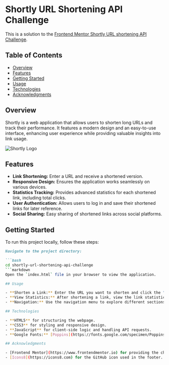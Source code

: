 # Shortly URL Shortening API Challenge

This is a solution to the [Frontend Mentor Shortly URL shortening API Challenge](https://www.frontendmentor.io/challenges/url-shortening-api-landing-page-2ce3ob-G).

## Table of Contents

- [Overview](#overview)
- [Features](#features)
- [Getting Started](#getting-started)
- [Usage](#usage)
- [Technologies](#technologies)
- [Acknowledgments](#acknowledgments)

## Overview

Shortly is a web application that allows users to shorten long URLs and track their performance. It features a modern design and an easy-to-use interface, enhancing user experience while providing valuable insights into link usage.

![Shortly Logo](https://url-shortening-links.netlify.app/images/logo.svg)

## Features

- **Link Shortening:** Enter a URL and receive a shortened version.
- **Responsive Design:** Ensures the application works seamlessly on various devices.
- **Statistics Tracking:** Provides advanced statistics for each shortened link, including total clicks.
- **User Authentication:** Allows users to log in and save their shortened links for later reference.
- **Social Sharing:** Easy sharing of shortened links across social platforms.

## Getting Started

To run this project locally, follow these steps:

```markdown
Navigate to the project directory:

```bash
cd shortly-url-shortening-api-challenge
```markdown
Open the `index.html` file in your browser to view the application.

## Usage

- **Shorten a Link:** Enter the URL you want to shorten and click the "Shorten It!" button.
- **View Statistics:** After shortening a link, view the link statistics in the statistics section.
- **Navigation:** Use the navigation menu to explore different sections of the website.

## Technologies

- **HTML5** for structuring the webpage.
- **CSS3** for styling and responsive design.
- **JavaScript** for client-side logic and handling API requests.
- **Google Fonts:** [Poppins](https://fonts.google.com/specimen/Poppins) for typography.

## Acknowledgments

- [Frontend Mentor](https://www.frontendmentor.io) for providing the challenge and design assets.
- [Icons8](https://icons8.com) for the GitHub icon used in the footer.
```
